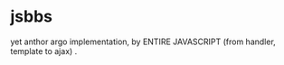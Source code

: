 jsbbs
=====

yet anthor argo implementation, by ENTIRE JAVASCRIPT (from handler, template to ajax) .